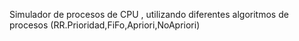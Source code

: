 Simulador de procesos de CPU , utilizando diferentes algoritmos de procesos (RR.Prioridad,FiFo,Apriori,NoApriori)


